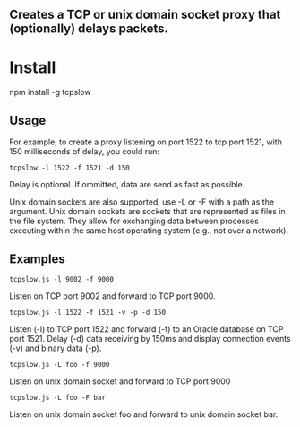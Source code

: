 ## Creates a TCP or unix domain socket proxy that (optionally) delays packets.

# Install
npm install -g tcpslow

## Usage

For example, to create a proxy listening on port 1522 to tcp port 1521, with 150 milliseconds of delay, you could run:
 
```tcpslow -l 1522 -f 1521 -d 150```


Delay is optional. If ommitted, data are send as fast as possible.

Unix domain sockets are also supported, use -L or -F with a path as the argument. Unix domain sockets are sockets that are represented as files in the file system. They allow for exchanging data between processes executing within the same host operating system (e.g., not over a network).

## Examples
```tcpslow.js -l 9002 -f 9000```

Listen on TCP port 9002 and forward to TCP port 9000.

```tcpslow.js -l 1522 -f 1521 -v -p -d 150```

Listen (-l) to TCP port 1522 and forward (-f) to an Oracle database on TCP port 1521. Delay (-d) data receiving by 150ms and display connection events (-v) and binary data (-p). 

```tcpslow.js -L foo -f 9000```

Listen on unix domain socket and forward to TCP port 9000

```tcpslow.js -L foo -F bar```

Listen on unix domain socket foo and forward to unix domain socket bar.

